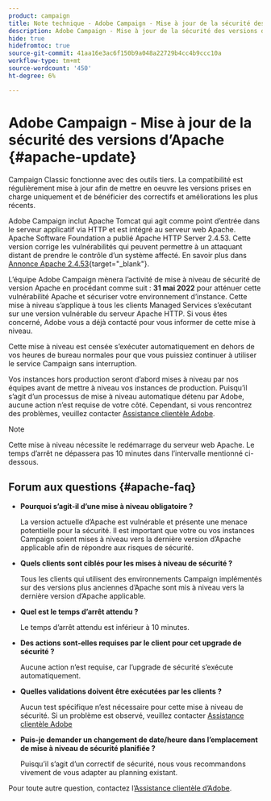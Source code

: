 ```yaml
---
product: campaign
title: Note technique - Adobe Campaign - Mise à jour de la sécurité des versions d’Apache
description: Adobe Campaign - Mise à jour de la sécurité des versions d’Apache
hide: true
hidefromtoc: true
source-git-commit: 41aa16e3ac6f150b9a048a22729b4cc4b9ccc10a
workflow-type: tm+mt
source-wordcount: '450'
ht-degree: 6%

---
```


# Adobe Campaign - Mise à jour de la sécurité des versions d’Apache {#apache-update}

Campaign Classic fonctionne avec des outils tiers. La compatibilité est régulièrement mise à jour afin de mettre en oeuvre les versions prises en charge uniquement et de bénéficier des correctifs et améliorations les plus récents.

Adobe Campaign inclut Apache Tomcat qui agit comme point d’entrée dans le serveur applicatif via HTTP et est intégré au serveur web Apache. Apache Software Foundation a publié Apache HTTP Server 2.4.53. Cette version corrige les vulnérabilités qui peuvent permettre à un attaquant distant de prendre le contrôle d’un système affecté. En savoir plus dans [Annonce Apache 2.4.53](https://downloads.apache.org/httpd/Announcement2.4.html){target=&quot;_blank&quot;}.

L’équipe Adobe Campaign mènera l’activité de mise à niveau de sécurité de version Apache en procédant comme suit : **31 mai 2022** pour atténuer cette vulnérabilité Apache et sécuriser votre environnement d’instance. Cette mise à niveau s’applique à tous les clients Managed Services s’exécutant sur une version vulnérable du serveur Apache HTTP. Si vous êtes concerné, Adobe vous a déjà contacté pour vous informer de cette mise à niveau.

Cette mise à niveau est censée s’exécuter automatiquement en dehors de vos heures de bureau normales pour que vous puissiez continuer à utiliser le service Campaign sans interruption.

Vos instances hors production seront d’abord mises à niveau par nos équipes avant de mettre à niveau vos instances de production. Puisqu’il s’agit d’un processus de mise à niveau automatique détenu par Adobe, aucune action n’est requise de votre côté. Cependant, si vous rencontrez des problèmes, veuillez contacter [Assistance clientèle Adobe](https://experienceleague.adobe.com/?support-solution=Campaign#support).


>[!NOTE]
>Cette mise à niveau nécessite le redémarrage du serveur web Apache. Le temps d’arrêt ne dépassera pas 10 minutes dans l’intervalle mentionné ci-dessous.

## Forum aux questions {#apache-faq}

* **Pourquoi s’agit-il d’une mise à niveau obligatoire ?**

   La version actuelle d’Apache est vulnérable et présente une menace potentielle pour la sécurité. Il est important que votre ou vos instances Campaign soient mises à niveau vers la dernière version d’Apache applicable afin de répondre aux risques de sécurité.


* **Quels clients sont ciblés pour les mises à niveau de sécurité ?**

   Tous les clients qui utilisent des environnements Campaign implémentés sur des versions plus anciennes d’Apache sont mis à niveau vers la dernière version d’Apache applicable.

* **Quel est le temps d’arrêt attendu ?**

   Le temps d’arrêt attendu est inférieur à 10 minutes.


* **Des actions sont-elles requises par le client pour cet upgrade de sécurité ?**

   Aucune action n’est requise, car l’upgrade de sécurité s’exécute automatiquement.


* **Quelles validations doivent être exécutées par les clients ?**

   Aucun test spécifique n’est nécessaire pour cette mise à niveau de sécurité. Si un problème est observé, veuillez contacter [Assistance clientèle Adobe](https://experienceleague.adobe.com/?support-solution=Campaign#support)


* **Puis-je demander un changement de date/heure dans l’emplacement de mise à niveau de sécurité planifiée ?**

   Puisqu’il s’agit d’un correctif de sécurité, nous vous recommandons vivement de vous adapter au planning existant.


Pour toute autre question, contactez l’[Assistance clientèle d’Adobe](https://experienceleague.adobe.com/?support-solution=Campaign#support).
